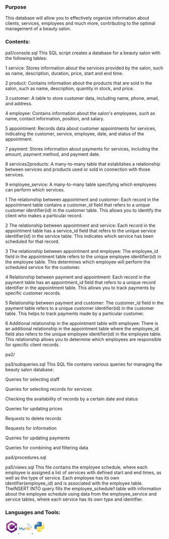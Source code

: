 ###  Purpose
This database will allow you to effectively organize information about clients, services, employees and much more, contributing to the optimal management of a beauty salon.

### Contents:

pa1/console.sql
This SQL script creates a database for a beauty salon with the following tables:

1 service: Stores information about the services provided by the salon, such as name, description, duration, price, start and end time.

2 product: Contains information about the products that are sold in the salon, such as name, description, quantity in stock, and price.

3 customer: A table to store customer data, including name, phone, email, and address.

4 employee: Contains information about the salon's employees, such as name, contact information, position, and salary.

5 appointment: Records data about customer appointments for services, indicating the customer, service, employee, date, and status of the appointment.

7 payment: Stores information about payments for services, including the amount, payment method, and payment date.

8 services2products: A many-to-many table that establishes a relationship between services and products used or sold in connection with those services.

9 employee_service: A many-to-many table specifying which employees can perform which services.


1 The relationship between appointment and customer:
Each record in the appointment table contains a customer_id field that refers to a unique customer identifier(id) in the customer table. This allows you to identify the client who makes a particular record.

2 The relationship between appointment and service:
Each record in the appointment table has a service_id field that refers to the unique service identifier(id) in the service table. This indicates which service has been scheduled for that record.

3 The relationship between appointment and employee:
The employee_id field in the appointment table refers to the unique employee identifier(id) in the employee table. This determines which employee will perform the scheduled service for the customer.

4 Relationship between payment and appointment:
Each record in the payment table has an appointment_id field that refers to a unique record identifier in the appointment table. This allows you to track payments by specific customer records.

5 Relationship between payment and customer:
The customer_id field in the payment table refers to a unique customer identifier(id) in the customer table. This helps to track payments made by a particular customer.

6 Additional relationship in the  appointment table with employee:
There is an additional relationship in the appointment table where the employee_id field also refers to the unique employee identifier(id) in the employee table. This relationship allows you to determine which employees are responsible for specific client records.
 



pa2/


pa3/subqueries.sql 
This SQL file contains various queries for managing the beauty salon database:

Queries for selecting staff

Queries for selecting records for services

Checking the availability of records by a certain date and status

Queries for updating prices

Requests to delete records 

Requests for information

Queries for updating payments

Queries for combining and filtering data


pa4/procedures.sql

pa5/views.sql
This file contains the employee schedule, where each employee is assigned a list of services with defined start and end times, as well as the type of service. Each employee has its own identifier(employee_id) and is associated with the employee table. TheINSERT INTO query fills the employee_schedule1 table with information about the employee schedule using data from the employee_service and service tables, where each service has its own type and identifier.

 
<h3 align="left">Languages and Tools:</h3>
<p align="left"> <a href="https://www.w3schools.com/cs/" target="_blank" rel="noreferrer"> <img src="https://raw.githubusercontent.com/devicons/devicon/master/icons/csharp/csharp-original.svg" alt="csharp" width="40" height="40"/> </a> <a href="https://www.mysql.com/" target="_blank" rel="noreferrer"> <img src="https://raw.githubusercontent.com/devicons/devicon/master/icons/mysql/mysql-original-wordmark.svg" alt="mysql" width="40" height="40"/> </a> <a href="https://www.python.org" target="_blank" rel="noreferrer"> <img src="https://raw.githubusercontent.com/devicons/devicon/master/icons/python/python-original.svg" alt="python" width="40" height="40"/> </a> </p>
